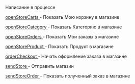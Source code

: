 
Написание в процессе









[openStoreCarts ](/docs-test/_export/reactions/openstorecarts)- Показать Мою корзину в магазине

[openStoreCategory ](/docs-test/_export/reactions/openstorecategory)- Показать Категорию в магазине

[openStoreOrders ](/docs-test/_export/reactions/openstoreorders)- Показать Мои заказы в магазине

[openStoreProduct ](/docs-test/_export/reactions/openstoreproduct)- Показать Продукт в магазине

[orderCheckout ](/docs-test/_export/reactions/ordercheckout)- Начать оформление заказа в магазине

[sendStore ](/docs-test/_export/reactions/sendstore)- Отправить магазин

[sendStoreOrder ](/docs-test/_export/reactions/sendstoreorder)- Показать полученный заказ в магазине



